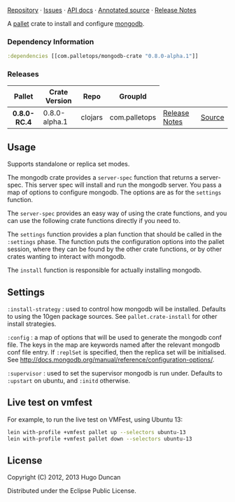 [Repository](https://github.com/pallet/mongodb-crate) &#xb7;
[Issues](https://github.com/pallet/mongodb-crate/issues) &#xb7;
[API docs](http://palletops.com/mongodb-crate/0.8/api) &#xb7;
[Annotated source](http://palletops.com/mongodb-crate/0.8/annotated/uberdoc.html) &#xb7;
[Release Notes](https://github.com/pallet/mongodb-crate/blob/develop/ReleaseNotes.md)

A [pallet](http://palletops.com/) crate to install and configure
 [mongodb](http://www.mongodb.org/).

### Dependency Information

```clj
:dependencies [[com.palletops/mongodb-crate "0.8.0-alpha.1"]]
```

### Releases

<table>
<thead>
  <tr><th>Pallet</th><th>Crate Version</th><th>Repo</th><th>GroupId</th></tr>
</thead>
<tbody>
  <tr>
    <th>0.8.0-RC.4</th>
    <td>0.8.0-alpha.1</td>
    <td>clojars</td>
    <td>com.palletops</td>
    <td><a href='https://github.com/pallet/mongodb-crate/blob/0.8.0-alpha.1/ReleaseNotes.md'>Release Notes</a></td>
    <td><a href='https://github.com/pallet/mongodb-crate/blob/0.8.0-alpha.1/'>Source</a></td>
  </tr>
</tbody>
</table>

## Usage

Supports standalone or replica set modes.

The mongodb crate provides a `server-spec` function that returns a
server-spec. This server spec will install and run the mongodb server.
You pass a map of options to configure mongodb.  The options are as
for the `settings` function.

The `server-spec` provides an easy way of using the crate functions, and you can
use the following crate functions directly if you need to.

The `settings` function provides a plan function that should be called in the
`:settings` phase.  The function puts the configuration options into the pallet
session, where they can be found by the other crate functions, or by other
crates wanting to interact with mongodb.

The `install` function is responsible for actually installing mongodb.

## Settings

`:install-strategy`
: used to control how mongodb will be installed.  Defaults to using
  the 10gen package sources.  See `pallet.crate-install` for other
  install strategies.

`:config`
: a map of options that will be used to generate the mongodb conf
  file.  The keys in the map are keywords named after the relevant
  mongodb conf file entry.  If `:replSet` is specified, then the
  replica set will be initialised. See
  http://docs.mongodb.org/manual/reference/configuration-options/.

`:supervisor`
: used to set the supervisor mongodb is run under.  Defaults to
  `:upstart` on ubuntu, and `:initd` otherwise.

## Live test on vmfest

For example, to run the live test on VMFest, using Ubuntu 13:

```sh
lein with-profile +vmfest pallet up --selectors ubuntu-13
lein with-profile +vmfest pallet down --selectors ubuntu-13
```

## License

Copyright (C) 2012, 2013 Hugo Duncan

Distributed under the Eclipse Public License.
